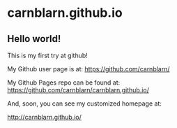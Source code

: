 carnblarn.github.io
====================

## Hello world!

This is my first try at github!

My Github user page is at: 
https://github.com/carnblarn/

My Github Pages repo can be found at:  
https://github.com/carnblarn/carnblarn.github.io/

And, soon, you can see my customized homepage at:

http://carnblarn.github.io/
